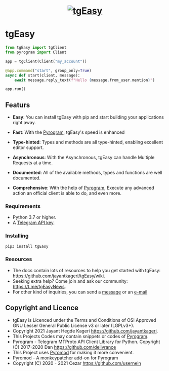 <!--
tgEasy - Easy for a brighter Shine. A monkey pather add-on for Pyrogram
Copyright (C) 2021 - 2022 Jayant Hegde Kageri <https://github.com/jayantkageri>

This file is part of tgEasy.

tgEasy is free software: you can redistribute it and/or modify
it under the terms of the GNU Lesser General Public License as published
by the Free Software Foundation, either version 3 of the License, or
(at your option) any later version.

tgEasy is distributed in the hope that it will be useful,
but WITHOUT ANY WARRANTY; without even the implied warranty of
MERCHANTABILITY or FITNESS FOR A PARTICULAR PURPOSE.  See the
GNU Lesser General Public License for more details.

You should have received a copy of the GNU Lesser General Public License
along with tgEasy.  If not, see <http://www.gnu.org/licenses/>.
-->

<p>
    <h1 align="center"><a href="https://github.com/jayantkageri/tgEasy"><img src="https://i.imgur.com/wfim4Jb.png" alt="tgEasy"></a></h1>
    <!-- <h3 align="center">Easy for a brighter Shine, A Monkey Patcher add-on for Pyrogram</h3><br> -->
</p>

# tgEasy
```python
from tgEasy import tgClient
from pyrogram import Client

app = tgClient(Client("my_account"))

@app.command("start", group_only=True)
async def start(client, message):
    await message.reply_text(f"Hello {message.from_user.mention}")

app.run()
```

## Featurs
- **Easy**: You can install tgEasy with pip and start building your applications right away.

- **Fast**: With the [Pyrogram](https://docs.pyrogram.org), tgEasy's speed is enhanced

- **Type-hinted**: Types and methods are all type-hinted, enabling excellent editor support.

- **Asynchronous**: With the Asynchronous, tgEasy can handle Multiple Requests at a time.

- **Documented**: All of the available methods, types and functions are well documented.

- **Comprehensive**: With the help of [Pyrogram](https://docs.pyrogram.org), Execute any advanced action an official client is able to do, and even more.

### Requirements

- Python 3.7 or higher.
- A [Telegram API key](https://docs.pyrogram.org/intro/setup#api-keys).

### Installing

``` bash
pip3 install tgEasy
```

### Resources

- The docs contain lots of resources to help you get started with tgEasy: https://github.com/jayantkageri/tgEasy/wiki.
- Seeking extra help? Come join and ask our community: https://t.me/tgEasyNews.
- For other kind of inquiries, you can send a [message](https://t.me/jayantkageri) or an [e-mail](mailto:jayantkageri@gmail.com)

## Copyright and Licence
- tgEasy is Licenced under the Terms and Conditions of OSI Approved GNU Lesser General Public License v3 or later (LGPLv3+).
- Copyright 2021 Jayant Hegde Kageri <https://github.com/jayantkageri>.
- This Projects Codes may contain snippets or codes of [Pyrogram](https://github.com/pyrogram/pyrogram).
- Pyrogram - Telegram MTProto API Client Library for Python. Copyright (C) 2017-2020 Dan <https://github.com/delivrance>
- This Project uses [Pyromod](https://github.com/usernein) for making it more convenient.
- Pyromod - A monkeypatcher add-on for Pyrogram
- Copyright (C) 2020 - 2021 Cezar <https://github.com/usernein>
